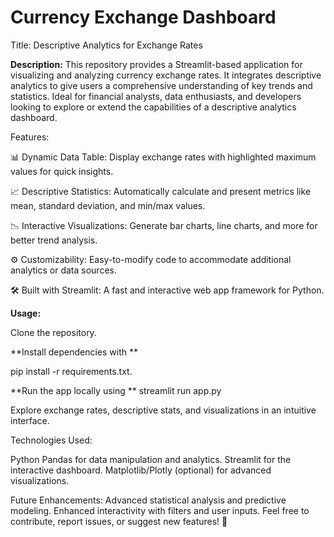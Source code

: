 # Currency Exchange Dashboard

Title: Descriptive Analytics for Exchange Rates

**Description:** This repository provides a Streamlit-based application for visualizing and analyzing currency exchange rates. It integrates descriptive analytics to give users a comprehensive understanding of key trends and statistics. Ideal for financial analysts, data enthusiasts, and developers looking to explore or extend the capabilities of a descriptive analytics dashboard.

Features:

📊 Dynamic Data Table: Display exchange rates with highlighted maximum values for quick insights.

📈 Descriptive Statistics: Automatically calculate and present metrics like mean, standard deviation, and min/max values.

📉 Interactive Visualizations: Generate bar charts, line charts, and more for better trend analysis.

⚙️ Customizability: Easy-to-modify code to accommodate additional analytics or data sources.

🛠 Built with Streamlit: A fast and interactive web app framework for Python.



**Usage:**

Clone the repository.

**Install dependencies with **

pip install -r requirements.txt.

**Run the app locally using **
streamlit run app.py

Explore exchange rates, descriptive stats, and visualizations in an intuitive interface.


Technologies Used:

Python
Pandas for data manipulation and analytics.
Streamlit for the interactive dashboard.
Matplotlib/Plotly (optional) for advanced visualizations.


Future Enhancements:
Advanced statistical analysis and predictive modeling.
Enhanced interactivity with filters and user inputs.
Feel free to contribute, report issues, or suggest new features! 🚀
